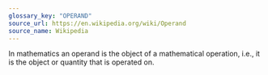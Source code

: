 ```yaml
---
glossary_key: "OPERAND"
source_url: https://en.wikipedia.org/wiki/Operand
source_name: Wikipedia
---
```


In mathematics an operand is the object of a mathematical operation, i.e., it is the object or quantity that is operated on.
